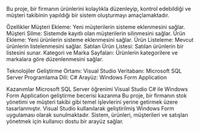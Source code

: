 
Bu proje, bir firmanın ürünlerini kolaylıkla düzenleyip, kontrol edebildiği ve müşteri takibinin yapıldığı bir sistem oluşturmayı amaçlamaktadır.

Özellikler
Müşteri Ekleme: Yeni müşterilerin sisteme eklenmesini sağlar.
Müşteri Silme: Sistemde kayıtlı olan müşterilerin silinmesini sağlar.
Ürün Ekleme: Yeni ürünlerin sisteme eklenmesini sağlar.
Ürün Listeleme: Mevcut ürünlerin listelenmesini sağlar.
Satılan Ürün Listesi: Satılan ürünlerin bir listesini sunar.
Kategori ve Marka Sayfaları: Ürünlerin kategorilere ve markalara göre düzenlenmesini sağlar.

Teknolojiler
Geliştirme Ortamı: Visual Studio
Veritabanı: Microsoft SQL Server
Programlama Dili: C#
Arayüz: Windows Form Application

Kazanımlar
Microsoft SQL Server öğrenimi
Visual Studio C# ile Windows Form Application geliştirme becerisi kazanma
Bu proje, bir firmanın stok yönetimi ve müşteri takibi gibi temel işlevlerini yerine getirmek üzere tasarlanmıştır. Visual Studio kullanılarak geliştirilmiş Windows Form uygulaması olarak sunulmaktadır. Sistem, ürünleri, müşterileri ve satışları yönetmek için kullanıcı dostu bir arayüz sağlar.
